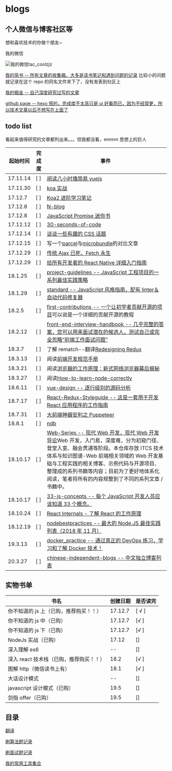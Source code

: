 # blogs

## 个人微信与博客社区等

想和喜欢技术的你做个朋友~

我的微信

![我的微信tac_coolzjz](http://chuantu.biz/t6/351/1533093799x-1404755510.png)

[我的简书 -- 所有文章的收集箱，大多是读书笔记和遇到问题的记录](https://www.jianshu.com/u/5ed1bc7b3716)
比较小的问题就记录在这个 repo 的同名文件夹下了，没有发表到社区上

[我的掘金 -- 自己深度研究过写的文章](https://juejin.im/user/59acca62518825242238ffe9/posts)

[github page -- hexo 搭的，完成度不太高只是 ui 好看而已，因为不经常更，所以技术文章以后不想写在上面了](https://mytac.github.io/)

## todo list

看起来值得研究的文章都列出来。。。但我都没看，emmm 思想上的巨人

| 起始时间 | 完成度 | 事件                                                                                                                                                                                                                                                                                                                                                                        |
| -------- | ------ | --------------------------------------------------------------------------------------------------------------------------------------------------------------------------------------------------------------------------------------------------------------------------------------------------------------------------------------------------------------------------- |
| 17.11.14 | [ ]    | [阅读八小时撸简易 vuejs](http://blog.csdn.net/lihongxun945/article/category/7259172)                                                                                                                                                                                                                                                                                        |
| 17.11.30 | [ ]    | [koa 实战](http://book.apebook.org/minghe/koa-action/start/debug.html)                                                                                                                                                                                                                                                                                                      |
| 17.12.7  | [ ]    | [Koa2 进阶学习笔记](https://chenshenhai.github.io/koa2-note/)                                                                                                                                                                                                                                                                                                               |
| 17.12.8  | [ ]    | [N-blog](https://github.com/nswbmw/N-blog)                                                                                                                                                                                                                                                                                                                                  |
| 17.12.8  | [ ]    | [JavaScript Promise 迷你书](http://liubin.org/promises-book/)                                                                                                                                                                                                                                                                                                               |
| 17.12.12 | [ ]    | [30-seconds-of-code](https://github.com/Chalarangelo/30-seconds-of-code)                                                                                                                                                                                                                                                                                                    |
| 17.12.14 | [ ]    | [谈谈一些有趣的 CSS 话题](https://github.com/chokcoco/iCSS)                                                                                                                                                                                                                                                                                                                 |
| 17.12.15 | [ ]    | 写一个[parcel](https://github.com/parcel-bundler/parcel)与[microbundle](https://github.com/developit/microbundle)的对比文章                                                                                                                                                                                                                                                 |
| 17.12.29 | [ ]    | [传统 Ajax 已死，Fetch 永生](https://segmentfault.com/a/1190000003810652)                                                                                                                                                                                                                                                                                                   |
| 17.12.29 | [ ]    | [给所有开发者的 React Native 详细入门指南](https://juejin.im/post/5898388b128fe1006cb943e3#heading-9)                                                                                                                                                                                                                                                                       |
| 18.1.25  | [ ]    | [project-guidelines -- JavaScript 工程项目的一系列最佳实践策略](https://github.com/wearehive/project-guidelines/blob/master/README-zh.md#consistent-dev-environments)                                                                                                                                                                                                       |
| 18.1.29  | [ ]    | [standard -- JavaScript 风格指南，配有 linter＆自动代码修复器](https://github.com/standard/standard/blob/master/docs/README-zhcn.md)                                                                                                                                                                                                                                        |
| 18.2.5   | [ ]    | [first-contributions -- 一个让初学者贡献开源的项目](https://github.com/Roshanjossey/first-contributions)可以说是一个详细的贡献开源的教程                                                                                                                                                                                                                                    |
| 18.2.12  | [ ]    | [front-end-interview-handbook -- 几乎完整的答案，您可以用来面试潜在的候选人，测试自己或完全忽略“前端工作面试问题”](https://github.com/yangshun/front-end-interview-handbook)                                                                                                                                                                                                |
| 18.3.7   | [ ]    | 了解 rematch--翻译[Redesigning Redux](https://hackernoon.com/redesigning-redux-b2baee8b8a38)                                                                                                                                                                                                                                                                                |
| 18.3.13  | [ ]    | 阅读[前端开发规范手册](https://github.com/jawil/blog/issues/4#issuecomment-372111231)                                                                                                                                                                                                                                                                                       |
| 18.3.21  | [ ]    | 阅读[浏览器的工作原理：新式网络浏览器幕后揭秘](https://www.html5rocks.com/zh/tutorials/internals/howbrowserswork/)                                                                                                                                                                                                                                                          |
| 18.3.27  | [ ]    | 阅读[How-to-learn-node-correctly](https://github.com/i5ting/How-to-learn-node-correctly/)                                                                                                                                                                                                                                                                                   |
| 18.6.11  | [ ]    | [vue-design -- 逐行级别的源码分析 ](https://github.com/HcySunYang/vue-design)                                                                                                                                                                                                                                                                                               |
| 18.7.17  | [ ]    | [React-Redux-Styleguide -- 这是一套用于开发 React 应用程序的工作指南](https://github.com/iraycd/React-Redux-Styleguide)                                                                                                                                                                                                                                                     |
| 18.7.31  | [ ]    | [大前端神器安利之 Puppeteer](https://jeffjade.com/2017/12/17/134-kinds-of-toss-using-puppeteer/)                                                                                                                                                                                                                                                                            |
| 18.8.1   | [ ]    | [ndb](https://github.com/GoogleChromeLabs/ndb)                                                                                                                                                                                                                                                                                                                              |
| 18.10.17 | [ ]    | [Web-Series -- 现代 Web 开发，现代 Web 开发导论](https://github.com/wxyyxc1992/Web-Series)Web 开发，入门易，深度难，分为初窥门径、登堂入室、融会贯通等阶段。本仓库存放 ITCS 技术体系与知识图谱-Web 前端相关领域的 Web 开发基础与工程实践的相关博客、示例代码与开源项目、整理成的系列书籍等内容；目前为了更好地体系化阅读，笔者将所有的内容规整到了不同的系列文章 / 书籍中。 |
| 18.10.17 | [ ]    | [33-js-concepts -- 每个 JavaScript 开发人员应该知道 33 个概念。](https://github.com/leonardomso/33-js-concepts)                                                                                                                                                                                                                                                             |
| 18.10.24 | [ ]    | [React Internals - 了解 React 的工作原理](http://www.mattgreer.org/articles/react-internals-part-one-basic-rendering/)                                                                                                                                                                                                                                                      |
| 18.12.19 | [ ]    | [nodebestpractices -- 最大的 Node.JS 最佳实践列表（2018 年 11 月）](https://github.com/i0natan/nodebestpractices)                                                                                                                                                                                                                                                           |
| 19.3.13  | [ ]    | [docker_practice -- 通过真正的 DevOps 练习，学习和了解 Docker 技术！](https://github.com/yeasy/docker_practice)                                                                                                                                                                                                                                                             |
| 20.3.27  | [ ]    | [chinese-independent-blogs -- 中文独立博客列表](https://github.com/timqian/chinese-independent-blogs)                                                                                                                                                                                                                                                                       |

## 实物书单

| 书名                                    | 创建日期 | 是否读完 |
| --------------------------------------- | -------- | -------- |
| 你不知道的 js 上（已购，推荐购买！！）  | 17.12.7  | [ √ ]    |
| 你不知道的 js 中（已购）                | 17.12.7  | [√ ]     |
| 你不知道的 js 下（已购）                | 17.12.7  | [√ ]     |
| NodeJs 实战（已购）                     | 17.12    | []       |
| 深入理解 es6                            | --       | []       |
| 深入 react 技术栈（已购，推荐购买！！） | 18.2     | [√ ]     |
| 图解 http（微信读书上有）               | 18.1     | [√ ]     |
| 大话设计模式                            | --       | []       |
| javascript 设计模式（已购）             | 19.5     | []       |
| 剑指 offer（已购）                      | 19.5     | []       |

## 目录

[翻译](https://github.com/mytac/blogs/tree/master/%E7%BF%BB%E8%AF%91)

[刷算法题记录](https://github.com/mytac/blogs/tree/master/%E5%88%B7%E9%A2%98)

[刷面试题记录](https://github.com/mytac/blogs/blob/master/%E9%9D%A2%E8%AF%95%E9%A2%98/%E7%9B%AE%E5%BD%95.md)

[我的常用工具集合](https://github.com/mytac/blogs/blob/master/%E9%81%87%E5%88%B0%E7%9A%84%E9%97%AE%E9%A2%98/%E6%88%91%E7%9A%84%E5%B7%A5%E5%85%B7%E9%9B%86.md)
